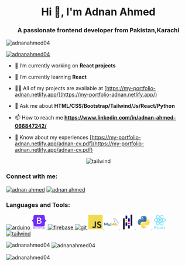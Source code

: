 <h1 align="center">Hi 👋, I'm Adnan Ahmed</h1>
<h3 align="center">A passionate frontend developer from Pakistan,Karachi</h3>

<p align="left"> <img src="https://komarev.com/ghpvc/?username=adnanahmed04&label=Profile%20views&color=0e75b6&style=flat" alt="adnanahmed04" /> </p>

<p align="left"> <a href="https://github.com/ryo-ma/github-profile-trophy"><img src="https://github-profile-trophy.vercel.app/?username=adnanahmed04" alt="adnanahmed04" /></a> </p>

- 🔭 I’m currently working on **React projects**

- 🌱 I’m currently learning **React**

- 👨‍💻 All of my projects are available at [https://my-portfolio-adnan.netlify.app/](https://my-portfolio-adnan.netlify.app/)

- 💬 Ask me about **HTML/CSS/Bootstrap/Tailwind/Js/React/Python**

- 📫 How to reach me **https://www.linkedin.com/in/adnan-ahmed-066847242/**

- 📄 Know about my experiences [https://my-portfolio-adnan.netlify.app/adnan-cv.pdf](https://my-portfolio-adnan.netlify.app/adnan-cv.pdf)
<div align="center">
  <img src="https://camo.githubusercontent.com/7de37139d0b4c1ce40865e799b446c0e963a3dd8fb68d239707237c40604fa3d/68747470733a2f2f63646e2e6472696262626c652e636f6d2f75736572732f3733303730332f73637265656e73686f74732f363538313234332f6176656e746f2e676966" alt="tailwind" width="270" height="300"/>
</div>
<h3 align="left">Connect with me:</h3>
<p align="left">
<a href="https://linkedin.com/in/adnan ahmed" target="blank"><img align="center" src="https://raw.githubusercontent.com/rahuldkjain/github-profile-readme-generator/master/src/images/icons/Social/linked-in-alt.svg" alt="adnan ahmed" height="30" width="40" /></a>
<a href="https://www.hackerrank.com/adnan ahmed" target="blank"><img align="center" src="https://raw.githubusercontent.com/rahuldkjain/github-profile-readme-generator/master/src/images/icons/Social/hackerrank.svg" alt="adnan ahmed" height="30" width="40" /></a>
</p>

<h3 align="left">Languages and Tools:</h3>
<p align="left"> <a href="https://www.arduino.cc/" target="_blank" rel="noreferrer"> <img src="https://cdn.worldvectorlogo.com/logos/arduino-1.svg" alt="arduino" width="40" height="40"/> </a> <a href="https://getbootstrap.com" target="_blank" rel="noreferrer"> <img src="https://raw.githubusercontent.com/devicons/devicon/master/icons/bootstrap/bootstrap-plain-wordmark.svg" alt="bootstrap" width="40" height="40"/> </a> <a href="https://firebase.google.com/" target="_blank" rel="noreferrer"> <img src="https://www.vectorlogo.zone/logos/firebase/firebase-icon.svg" alt="firebase" width="40" height="40"/> </a> <a href="https://git-scm.com/" target="_blank" rel="noreferrer"> <img src="https://www.vectorlogo.zone/logos/git-scm/git-scm-icon.svg" alt="git" width="40" height="40"/> </a> <a href="https://developer.mozilla.org/en-US/docs/Web/JavaScript" target="_blank" rel="noreferrer"> <img src="https://raw.githubusercontent.com/devicons/devicon/master/icons/javascript/javascript-original.svg" alt="javascript" width="40" height="40"/> </a> <a href="https://www.mysql.com/" target="_blank" rel="noreferrer"> <img src="https://raw.githubusercontent.com/devicons/devicon/master/icons/mysql/mysql-original-wordmark.svg" alt="mysql" width="40" height="40"/> </a> <a href="https://pandas.pydata.org/" target="_blank" rel="noreferrer"> <img src="https://raw.githubusercontent.com/devicons/devicon/2ae2a900d2f041da66e950e4d48052658d850630/icons/pandas/pandas-original.svg" alt="" width="40" height="40"/> </a> <a href="https://www.python.org" target="_blank" rel="noreferrer"> <img src="https://raw.githubusercontent.com/devicons/devicon/master/icons/python/python-original.svg" alt="python" width="40" height="40"/> </a> <a href="https://reactjs.org/" target="_blank" rel="noreferrer"> <img src="https://raw.githubusercontent.com/devicons/devicon/master/icons/react/react-original-wordmark.svg" alt="react" width="40" height="40"/> </a> <a href="https://tailwindcss.com/" target="_blank" rel="noreferrer"> <img src="https://www.vectorlogo.zone/logos/tailwindcss/tailwindcss-icon.svg" alt="tailwind" width="40" height="40"/> </a>

</p>

<p><img align="left" src="https://github-readme-stats.vercel.app/api/top-langs?username=adnanahmed04&show_icons=true&locale=en&layout=compact" alt="adnanahmed04" /></p>

<p>&nbsp;<img align="center" src="https://github-readme-stats.vercel.app/api?username=adnanahmed04&show_icons=true&locale=en" alt="adnanahmed04" /></p>

<p><img align="center" src="https://github-readme-streak-stats.herokuapp.com/?user=adnanahmed04&" alt="adnanahmed04" /></p>

